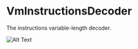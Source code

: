 # VmInstructionsDecoder
The instructions variable-length decoder.

![Alt Text](https://media.giphy.com/media/970Sr8vpwEbXG/giphy.gif)
